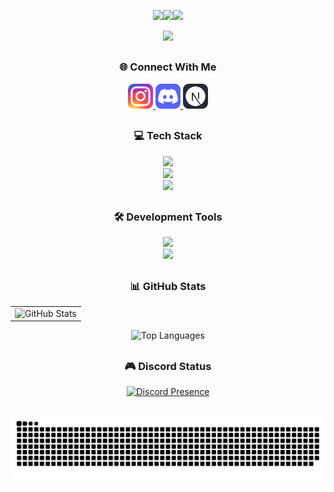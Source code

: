 <div align="center">
  
<img src="https://git.io/typing-svg"><img src="https://git.io/typing-svg"><img src="https://readme-typing-svg.herokuapp.com?font=Fira+Code&weight=500&size=40&pause=1000&color=007ACC&width=600&height=100&lines=Hi%2C+I'm+ArdaW;Developer;ArdaWien" />

<div align="center">
    <img src="https://komarev.com/ghpvc/?username=Ard4Wien&color=blue"/>
</div>

<h2></h2>

### 🌐 Connect With Me
<a href="https://www.instagram.com/arda.ozby0/" target="_blank">
    <img src="https://raw.githubusercontent.com/tandpfun/skill-icons/main/icons/Instagram.svg" width="40px">
</a>
<a href="https://discord.com/users/1213828636235534377" target="_blank">
    <img src="https://raw.githubusercontent.com/tandpfun/skill-icons/main/icons/Discord.svg" width="40px">
</a>
<a href="https://erenaydev.com.tr" target="_blank">
    <img src="https://raw.githubusercontent.com/tandpfun/skill-icons/main/icons/NextJS-Dark.svg" width="40px">
</a>

<h2></h2>

### 💻 Tech Stack
<div>
    <img src="https://skillicons.dev/icons?i=js,ts,react,nextjs,nodejs" /><br/>
    <img src="https://skillicons.dev/icons?i=html,css,tailwind,bootstrap,vite" /><br/>
    <img src="https://skillicons.dev/icons?i=mongodb,supabase,express,electron,nginx" />
</div>

<h2></h2>

### 🛠️ Development Tools
<div>
    <img src="https://skillicons.dev/icons?i=vscode,git,postman,vim,babel" /><br/>
    <img src="https://skillicons.dev/icons?i=linux,windows,ubuntu,debian,cloudflare" />
</div>

<h2></h2>

### 📊 GitHub Stats

<table>
  <tr>
    <td>
      <img src="https://github-readme-stats.vercel.app/api?username=Ard4Wien&show_icons=true&theme=onedark&hide_border=true" alt="GitHub Stats" />
    </td>
  </tr>
</table>

<img src="https://github-readme-stats.vercel.app/api/top-langs/?username=Ard4Wien&theme=onedark&hide_border=true&layout=compact" alt="Top Languages" />

<h2></h2>

### 🎮 Discord Status
[![Discord Presence](https://lanyard.cnrad.dev/api/1213828636235534377?idleMessage=ArdaWien&theme=dark)](https://discord.com/users/1213828636235534377)

<h2></h2>

<img src="https://raw.githubusercontent.com/Platane/snk/output/github-contribution-grid-snake.svg" />

</div>

